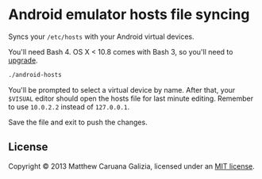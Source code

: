 # Android emulator hosts file syncing #

Syncs your `/etc/hosts` with your Android virtual devices.

You'll need Bash 4. OS X < 10.8 comes with Bash 3, so you'll need to [upgrade](http://apple.stackexchange.com/a/24635/28699).

```bash
./android-hosts
```

You'll be prompted to select a virtual device by name. After that, your `$VISUAL` editor should open the hosts file for last minute editing. Remember to use `10.0.2.2` instead of `127.0.0.1`.

Save the file and exit to push the changes.

## License ##

Copyright © 2013 Matthew Caruana Galizia, licensed under an [MIT license](http://mattcg.mit-license.org/).
